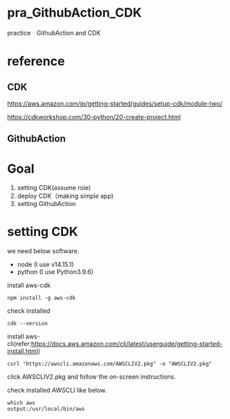 # pra_GithubAction_CDK
practice　GithubAction and CDK

# reference

## CDK
https://aws.amazon.com/jp/getting-started/guides/setup-cdk/module-two/

https://cdkworkshop.com/30-python/20-create-project.html

## GithubAction


# Goal
1. setting CDK(assume role)
2. deploy CDK（making simple app)
3. setting GithubAction

# setting CDK
we need below software.
- node (I use v14.15.1)
- python (I use Python3.9.6)

install aws-cdk
~~~
npm install -g aws-cdk
~~~

check installed
~~~
cdk --version
~~~

install aws-cli(refer:https://docs.aws.amazon.com/cli/latest/userguide/getting-started-install.html)
~~~
curl "https://awscli.amazonaws.com/AWSCLIV2.pkg" -o "AWSCLIV2.pkg"
~~~

click AWSCLIV2.pkg and follow the on-screen instructions.

check installed AWSCLI like below.
~~~
which aws 
output:/usr/local/bin/aws
~~~